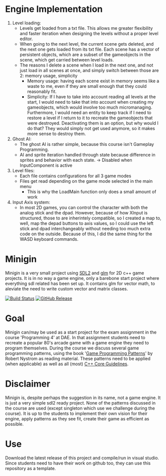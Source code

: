 # Engine Implementation

1) Level loading:
    - Levels get loaded from a txt file. This allows me greater flexibility and faster iteration when designing
    the levels without a proper level editor.
    - When going to the next level, the current scene gets deleted, and the next one gets loaded from its txt file.
    Each scene has a vector of persistent objects, which are a subset of the gameobjects in the scene, which get carried
    between level loads.
    - The reasons I delete a scene when I load in the next one, and not just load in all scenes at once, and simply switch
    between those are 2: memory usage, simplicity
        - Memory usage: having each scene exist in memory seems like a waste to me, even if they are small enough that they
        could reasonably fit.
        - Simplicity: If I have to take into account reading all levels at the start, I would need to take that into
        account when creating my gameobjects, which would involve too much micromanaging. Furthermore, I would need an
        entity to keep track if I need to restore a level if I return to it to recreate the gameobjects that were destroyed.
        Deactivating them is an option, but why would I do that? They would simply not get used anymore, so it makes
        more sense to destroy them.
2) Ghost AI:
    - The ghost AI is rather simple, because this course isn't Gameplay Programming.
    - AI and sprite iteration handled through state because difference in sprites and behavior with each state.
        -> Disabled when InputComponent is active
3) Level files:
    - Each file contains configurations for all 3 game modes
    - Files get read depending on the game mode selected in the main menu
        - This is why the LoadMain function only does a small amount of work
4) Input Axis system:
    - In most 2D games, you can control the character with both the analog stick and the dpad. However, because of how
    XInput is structured, those to are inherintely compatible, so I created a map to, well, map the depad buttons
    to axis values, so I could use the left stick and dpad interchangeably without needing too much extra code on the outside.
    Because of this, I did the same thing for the WASD keyboard commands.

# Minigin

Minigin is a very small project using [SDL2](https://www.libsdl.org/) and [glm](https://github.com/g-truc/glm) for 2D c++ game projects. It is in no way a game engine, only a barebone start project where everything sdl related has been set up. It contains glm for vector math, to aleviate the need to write custom vector and matrix classes.

[![Build Status](https://github.com/avadae/minigin/actions/workflows/msbuild.yml/badge.svg)](https://github.com/avadae/msbuild/actions)
[![GitHub Release](https://img.shields.io/github/v/release/avadae/minigin?logo=github&sort=semver)](https://github.com/avadae/minigin/releases/latest)

# Goal

Minigin can/may be used as a start project for the exam assignment in the course 'Programming 4' at DAE. In that assignment students need to recreate a popular 80's arcade game with a game engine they need to program themselves. During the course we discuss several game programming patterns, using the book '[Game Programming Patterns](https://gameprogrammingpatterns.com/)' by Robert Nystrom as reading material. These patterns need to be applied (when applicable) as well as all (most) [C++ Core Guidelines](https://isocpp.github.io/CppCoreGuidelines/CppCoreGuidelines).

# Disclaimer

Minigin is, despite perhaps the suggestion in its name, not a game engine. It is just a very simple sdl2 ready project. None of the patterns discussed in the course are used (except singleton which use we challenge during the course). It is up to the students to implement their own vision for their engine, apply patterns as they see fit, create their game as efficient as possible.

# Use

Download the latest release of this project and compile/run in visual studio. Since students need to have their work on github too, they can use this repository as a template.
